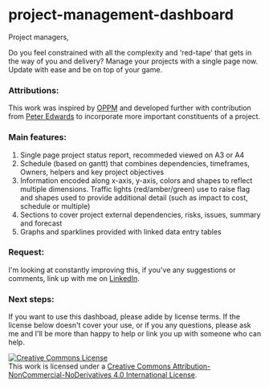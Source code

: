 # project-management-dashboard

Project managers, 

Do you feel constrained with all the complexity and 'red-tape' that gets in the way of you and delivery? 
Manage your projects with a single page now. Update with ease and be on top of your game.

### Attributions:

This work was inspired by [OPPM](https://oppmi.com/) and developed further with contribution from [Peter Edwards](https://www.linkedin.com/in/peter-edwards-33331998/) to incorporate more important constituents of a project.

### Main features:

1. Single page project status report, recommeded viewed on A3 or A4
2. Schedule (based on gantt) that combines dependencies, timeframes, Owners, helpers and key project objectives
3. Information encoded along x-axis, y-axis, colors and shapes to reflect multiple dimensions. Traffic lights (red/amber/green) use to raise flag and shapes used to provide additional detail (such as impact to cost, schedule or multiple)
4. Sections to cover project external dependencies, risks, issues, summary and forecast
5. Graphs and sparklines provided with linked data entry tables

### Request:

I'm looking at constantly improving this, if you've any suggestions or comments, link up with me on [LinkedIn](https://www.linkedin.com/in/ranaalisaeed/).

### Next steps:

If you want to use this dashboad, please adide by license terms. If the license below doesn't cover your use, or if you any questions, please ask me and I'll be more than happy to help or link you up with someone who can help.

<a rel="license" href="http://creativecommons.org/licenses/by-nc-nd/4.0/"><img alt="Creative Commons License" style="border-width:0" src="https://i.creativecommons.org/l/by-nc-nd/4.0/88x31.png" /></a><br />This work is licensed under a <a rel="license" href="http://creativecommons.org/licenses/by-nc-nd/4.0/">Creative Commons Attribution-NonCommercial-NoDerivatives 4.0 International License</a>.
